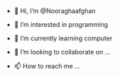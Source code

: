 - 👋 Hi, I’m @Nooraghaafghan
- 👀 I’m interested in programming 
- 🌱 I’m currently learning computer
- 💞️ I’m looking to collaborate on ...
  
- 📫 How to reach me ...

<!---
Nooraghaafghan/Nooraghaafghan is a ✨ special ✨ repository because its `README.md` (this file) appears on your GitHub profile.
You can click the Preview link to take a look at your changes.
--->
